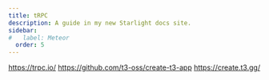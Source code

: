 ```yaml
---
title: tRPC
description: A guide in my new Starlight docs site.
sidebar:
#   label: Meteor
  order: 5
---
```



https://trpc.io/
https://github.com/t3-oss/create-t3-app
https://create.t3.gg/
